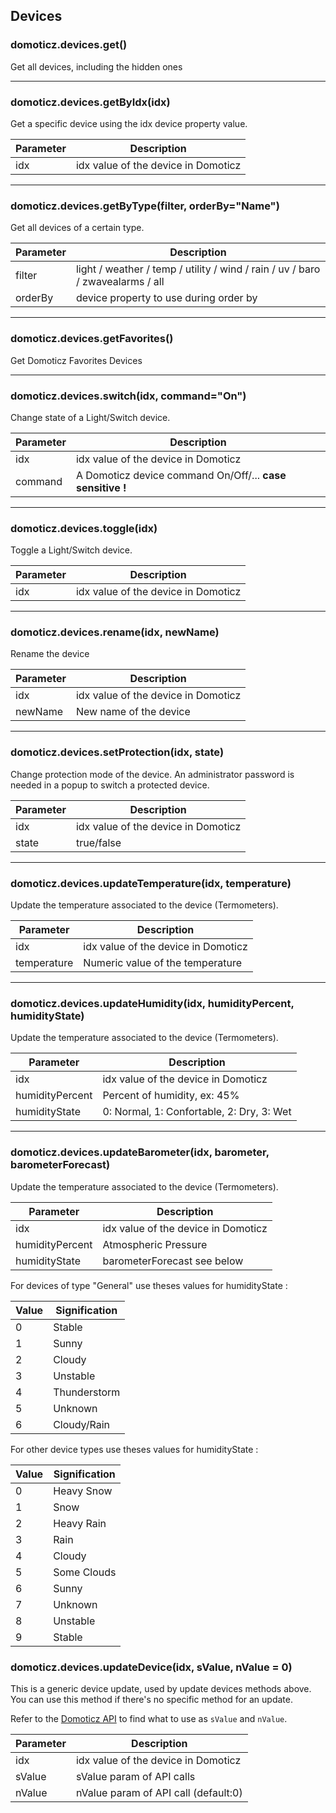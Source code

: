 ## Devices

### **domoticz.devices.get()**

Get all devices, including the hidden ones

---

### **domoticz.devices.getByIdx(idx)**

Get a specific device using the idx device property value.

| Parameter | Description                         |
| --------- | ----------------------------------- |
| idx       | idx value of the device in Domoticz |

---

### **domoticz.devices.getByType(filter, orderBy="Name")**

Get all devices of a certain type.

| Parameter | Description                                                                    |
| --------- | ------------------------------------------------------------------------------ |
| filter    | light / weather / temp / utility / wind / rain / uv / baro / zwavealarms / all |
| orderBy   | device property to use during order by                                         |

---

### **domoticz.devices.getFavorites()**

Get Domoticz Favorites Devices

---

### **domoticz.devices.switch(idx, command="On")**

Change state of a Light/Switch device.

| Parameter | Description                                               |
| --------- | --------------------------------------------------------- |
| idx       | idx value of the device in Domoticz                       |
| command   | A Domoticz device command On/Off/... **case sensitive !** |

---

### **domoticz.devices.toggle(idx)**

Toggle a Light/Switch device.

| Parameter | Description                         |
| --------- | ----------------------------------- |
| idx       | idx value of the device in Domoticz |

---

### **domoticz.devices.rename(idx, newName)**

Rename the device

| Parameter | Description                         |
| --------- | ----------------------------------- |
| idx       | idx value of the device in Domoticz |
| newName   | New name of the device              |

---

### **domoticz.devices.setProtection(idx, state)**

Change protection mode of the device. An administrator password is needed
in a popup to switch a protected device.

| Parameter | Description                         |
| --------- | ----------------------------------- |
| idx       | idx value of the device in Domoticz |
| state     | true/false                          |

---

### **domoticz.devices.updateTemperature(idx, temperature)**

Update the temperature associated to the device (Termometers).

| Parameter   | Description                         |
| ----------- | ----------------------------------- |
| idx         | idx value of the device in Domoticz |
| temperature | Numeric value of the temperature    |

---

### **domoticz.devices.updateHumidity(idx, humidityPercent, humidityState)**

Update the temperature associated to the device (Termometers).

| Parameter       | Description                               |
| --------------- | ----------------------------------------- |
| idx             | idx value of the device in Domoticz       |
| humidityPercent | Percent of humidity, ex: 45%              |
| humidityState   | 0: Normal, 1: Confortable, 2: Dry, 3: Wet |

---

### **domoticz.devices.updateBarometer(idx, barometer, barometerForecast)**

Update the temperature associated to the device (Termometers).

| Parameter       | Description                         |
| --------------- | ----------------------------------- |
| idx             | idx value of the device in Domoticz |
| humidityPercent | Atmospheric Pressure                |
| humidityState   | barometerForecast see below         |

For devices of type "General" use theses values for humidityState :

| Value | Signification |
| ----- | ------------- |
| 0     | Stable        |
| 1     | Sunny         |
| 2     | Cloudy        |
| 3     | Unstable      |
| 4     | Thunderstorm  |
| 5     | Unknown       |
| 6     | Cloudy/Rain   |

For other device types use theses values for humidityState :

| Value | Signification |
| ----- | ------------- |
| 0     | Heavy Snow    |
| 1     | Snow          |
| 2     | Heavy Rain    |
| 3     | Rain          |
| 4     | Cloudy        |
| 5     | Some Clouds   |
| 6     | Sunny         |
| 7     | Unknown       |
| 8     | Unstable      |
| 9     | Stable        |

### **domoticz.devices.updateDevice(idx, sValue, nValue = 0)**

This is a generic device update, used by update devices methods above.
You can use this method if there's no specific method for an update.

Refer to the [Domoticz API](https://www.domoticz.com/wiki/Domoticz_API/JSON_URL's#Update_devices.2Fsensors) to find what to use as `sValue` and `nValue`.

| Parameter | Description                          |
| --------- | ------------------------------------ |
| idx       | idx value of the device in Domoticz  |
| sValue    | sValue param of API calls            |
| nValue    | nValue param of API call (default:0) |
